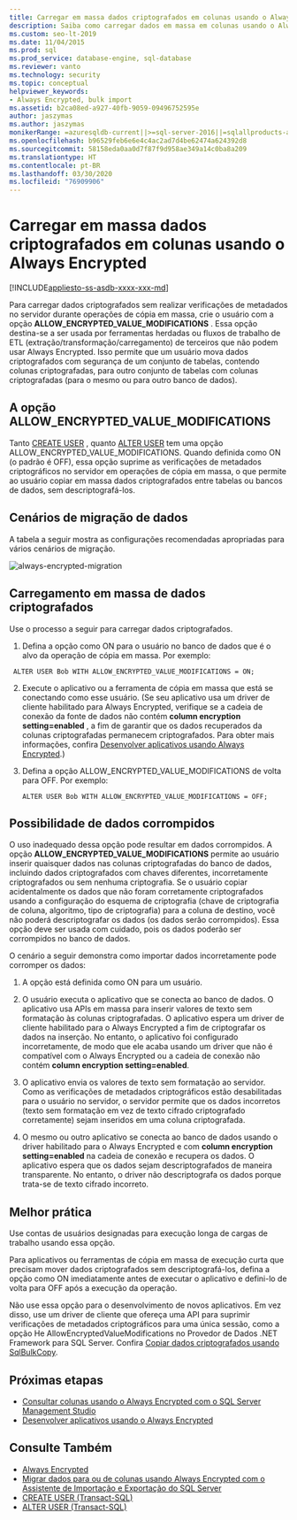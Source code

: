 ```yaml
---
title: Carregar em massa dados criptografados em colunas usando o Always Encrypted
description: Saiba como carregar dados em massa em colunas usando o Always Encrypted com o SQL Server.
ms.custom: seo-lt-2019
ms.date: 11/04/2015
ms.prod: sql
ms.prod_service: database-engine, sql-database
ms.reviewer: vanto
ms.technology: security
ms.topic: conceptual
helpviewer_keywords:
- Always Encrypted, bulk import
ms.assetid: b2ca08ed-a927-40fb-9059-09496752595e
author: jaszymas
ms.author: jaszymas
monikerRange: =azuresqldb-current||>=sql-server-2016||=sqlallproducts-allversions||>=sql-server-linux-2017||=azuresqldb-mi-current
ms.openlocfilehash: b96529feb6e6e4c4ac2ad7d4be62474a624392d8
ms.sourcegitcommit: 58158eda0aa0d7f87f9d958ae349a14c0ba8a209
ms.translationtype: HT
ms.contentlocale: pt-BR
ms.lasthandoff: 03/30/2020
ms.locfileid: "76909906"
---
```

# <a name="bulk-load-encrypted-data-to-columns-using-always-encrypted"></a>Carregar em massa dados criptografados em colunas usando o Always Encrypted
[!INCLUDE[appliesto-ss-asdb-xxxx-xxx-md](../../../includes/appliesto-ss-asdb-xxxx-xxx-md.md)]

Para carregar dados criptografados sem realizar verificações de metadados no servidor durante operações de cópia em massa, crie o usuário com a opção **ALLOW_ENCRYPTED_VALUE_MODIFICATIONS** . Essa opção destina-se a ser usada por ferramentas herdadas ou fluxos de trabalho de ETL (extração/transformação/carregamento) de terceiros que não podem usar Always Encrypted. Isso permite que um usuário mova dados criptografados com segurança de um conjunto de tabelas, contendo colunas criptografadas, para outro conjunto de tabelas com colunas criptografadas (para o mesmo ou para outro banco de dados).  

 ## <a name="the-allow_encrypted_value_modifications-option"></a>A opção ALLOW_ENCRYPTED_VALUE_MODIFICATIONS  
 Tanto [CREATE USER](../../../t-sql/statements/create-user-transact-sql.md) , quanto [ALTER USER](../../../t-sql/statements/alter-user-transact-sql.md) tem uma opção ALLOW_ENCRYPTED_VALUE_MODIFICATIONS. Quando definida como ON (o padrão é OFF), essa opção suprime as verificações de metadados criptográficos no servidor em operações de cópia em massa, o que permite ao usuário copiar em massa dados criptografados entre tabelas ou bancos de dados, sem descriptografá-los.  
  
## <a name="data-migration-scenarios"></a>Cenários de migração de dados  
A tabela a seguir mostra as configurações recomendadas apropriadas para vários cenários de migração.  
 
![always-encrypted-migration](../../../relational-databases/security/encryption/media/always-encrypted-migration.PNG "always-encrypted-migration")  

## <a name="bulk-loading-of-encrypted-data"></a>Carregamento em massa de dados criptografados  
Use o processo a seguir para carregar dados criptografados.  

1.  Defina a opção como ON para o usuário no banco de dados que é o alvo da operação de cópia em massa. Por exemplo:  
 
   ```  
    ALTER USER Bob WITH ALLOW_ENCRYPTED_VALUE_MODIFICATIONS = ON;  
   ```  

2.  Execute o aplicativo ou a ferramenta de cópia em massa que está se conectando como esse usuário. (Se seu aplicativo usa um driver de cliente habilitado para Always Encrypted, verifique se a cadeia de conexão da fonte de dados não contém **column encryption setting=enabled** , a fim de garantir que os dados recuperados da colunas criptografadas permanecem criptografados. Para obter mais informações, confira [Desenvolver aplicativos usando Always Encrypted](always-encrypted-client-development.md).)  
  
3.  Defina a opção ALLOW_ENCRYPTED_VALUE_MODIFICATIONS de volta para OFF. Por exemplo:  

    ```  
    ALTER USER Bob WITH ALLOW_ENCRYPTED_VALUE_MODIFICATIONS = OFF;  
    ```  

## <a name="potential-for-data-corruption"></a>Possibilidade de dados corrompidos  
O uso inadequado dessa opção pode resultar em dados corrompidos. A opção **ALLOW_ENCRYPTED_VALUE_MODIFICATIONS** permite ao usuário inserir quaisquer dados nas colunas criptografadas do banco de dados, incluindo dados criptografados com chaves diferentes, incorretamente criptografados ou sem nenhuma criptografia. Se o usuário copiar acidentalmente os dados que não foram corretamente criptografados usando a configuração do esquema de criptografia (chave de criptografia de coluna, algoritmo, tipo de criptografia) para a coluna de destino, você não poderá descriptografar os dados (os dados serão corrompidos). Essa opção deve ser usada com cuidado, pois os dados poderão ser corrompidos no banco de dados.  

O cenário a seguir demonstra como importar dados incorretamente pode corromper os dados:  

1.  A opção está definida como ON para um usuário.  
 
2.  O usuário executa o aplicativo que se conecta ao banco de dados. O aplicativo usa APIs em massa para inserir valores de texto sem formatação às colunas criptografadas. O aplicativo espera um driver de cliente habilitado para o Always Encrypted a fim de criptografar os dados na inserção. No entanto, o aplicativo foi configurado incorretamente, de modo que ele acaba usando um driver que não é compatível com o Always Encrypted ou a cadeia de conexão não contém **column encryption setting=enabled**.  

3.  O aplicativo envia os valores de texto sem formatação ao servidor. Como as verificações de metadados criptográficos estão desabilitadas para o usuário no servidor, o servidor permite que os dados incorretos (texto sem formatação em vez de texto cifrado criptografado corretamente) sejam inseridos em uma coluna criptografada.  
 
4.  O mesmo ou outro aplicativo se conecta ao banco de dados usando o driver habilitado para o Always Encrypted e com **column encryption setting=enabled** na cadeia de conexão e recupera os dados. O aplicativo espera que os dados sejam descriptografados de maneira transparente. No entanto, o driver não descriptografa os dados porque trata-se de texto cifrado incorreto.  

## <a name="best-practice"></a>Melhor prática  
 
Use contas de usuários designadas para execução longa de cargas de trabalho usando essa opção.  
 
Para aplicativos ou ferramentas de cópia em massa de execução curta que precisam mover dados criptografados sem descriptografá-los, defina a opção como ON imediatamente antes de executar o aplicativo e defini-lo de volta para OFF após a execução da operação.  
 
Não use essa opção para o desenvolvimento de novos aplicativos. Em vez disso, use um driver de cliente que ofereça uma API para suprimir verificações de metadados criptográficos para uma única sessão, como a opção He AllowEncryptedValueModifications no Provedor de Dados .NET Framework para SQL Server. Confira [Copiar dados criptografados usando SqlBulkCopy](develop-using-always-encrypted-with-net-framework-data-provider.md#copying-encrypted-data-using-sqlbulkcopy). 

## <a name="next-steps"></a>Próximas etapas
- [Consultar colunas usando o Always Encrypted com o SQL Server Management Studio](always-encrypted-query-columns-ssms.md)
- [Desenvolver aplicativos usando o Always Encrypted](always-encrypted-client-development.md)

## <a name="see-also"></a>Consulte Também  
- [Always Encrypted](../../../relational-databases/security/encryption/always-encrypted-database-engine.md)
- [Migrar dados para ou de colunas usando Always Encrypted com o Assistente de Importação e Exportação do SQL Server](always-encrypted-migrate-using-import-export-wizard.md)
- [CREATE USER &#40;Transact-SQL&#41;](../../../t-sql/statements/create-user-transact-sql.md)   
- [ALTER USER &#40;Transact-SQL&#41;](../../../t-sql/statements/alter-user-transact-sql.md)   

